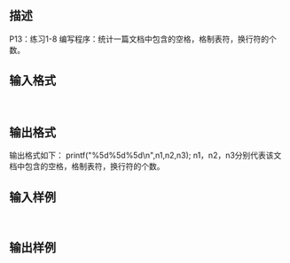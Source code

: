## 描述

P13：练习1-8 编写程序：统计一篇文档中包含的空格，格制表符，换行符的个数。

## 输入格式

 

## 输出格式

输出格式如下： printf("%5d%5d%5d\n",n1,n2,n3); n1，n2，n3分别代表该文档中包含的空格，格制表符，换行符的个数。

## 输入样例

```plaintext
 
```

## 输出样例

```plaintext
 
```



 



 


